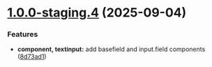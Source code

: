 # [1.0.0-staging.4](https://github.com/roryne/mdp-fe/compare/v1.0.0-staging.3...v1.0.0-staging.4) (2025-09-04)

### Features

- **component, textinput:** add basefield and input.field components ([8d73ad1](https://github.com/roryne/mdp-fe/commit/8d73ad12469fa000b17a7d5fbe05ea2fa979cf11))
